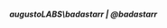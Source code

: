 <h5>
  <b>augustoLABS</b>\badastarr | @badastarr
</h5>

<!---
badastarr/badastarr is a ✨ special ✨ repository because its `README.md` (this file) appears on your GitHub profile.
You can click the Preview link to take a look at your changes.
--->
